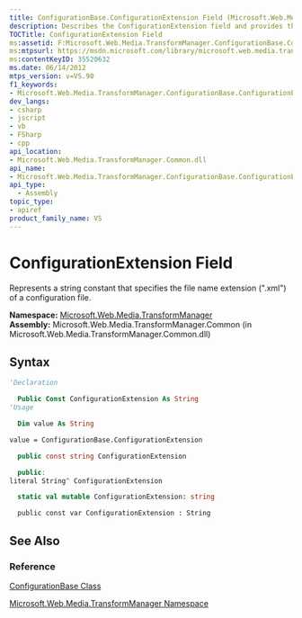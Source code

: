 ```yaml
---
title: ConfigurationBase.ConfigurationExtension Field (Microsoft.Web.Media.TransformManager)
description: Describes the ConfigurationExtension field and provides the field's namespace, assembly, and syntax.
TOCTitle: ConfigurationExtension Field
ms:assetid: F:Microsoft.Web.Media.TransformManager.ConfigurationBase.ConfigurationExtension
ms:mtpsurl: https://msdn.microsoft.com/library/microsoft.web.media.transformmanager.configurationbase.configurationextension(v=VS.90)
ms:contentKeyID: 35520632
ms.date: 06/14/2012
mtps_version: v=VS.90
f1_keywords:
- Microsoft.Web.Media.TransformManager.ConfigurationBase.ConfigurationExtension
dev_langs:
- csharp
- jscript
- vb
- FSharp
- cpp
api_location:
- Microsoft.Web.Media.TransformManager.Common.dll
api_name:
- Microsoft.Web.Media.TransformManager.ConfigurationBase.ConfigurationExtension
api_type:
  - Assembly
topic_type:
- apiref
product_family_name: VS
---
```


# ConfigurationExtension Field

Represents a string constant that specifies the file name extension (".xml") of a configuration file.

**Namespace:**  [Microsoft.Web.Media.TransformManager](microsoft-web-media-transformmanager-namespace.md)  
**Assembly:**  Microsoft.Web.Media.TransformManager.Common (in Microsoft.Web.Media.TransformManager.Common.dll)

## Syntax

```vb
'Declaration

  Public Const ConfigurationExtension As String
'Usage

  Dim value As String

value = ConfigurationBase.ConfigurationExtension
```

```csharp
  public const string ConfigurationExtension
```

```cpp
  public:
literal String^ ConfigurationExtension
```

``` fsharp
  static val mutable ConfigurationExtension: string
```

```jscript
  public const var ConfigurationExtension : String
```

## See Also

### Reference

[ConfigurationBase Class](configurationbase-class-microsoft-web-media-transformmanager.md)

[Microsoft.Web.Media.TransformManager Namespace](microsoft-web-media-transformmanager-namespace.md)
